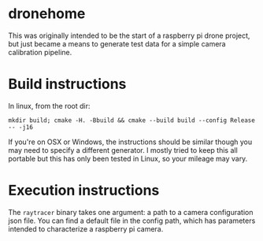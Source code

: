 # dronehome
This was originally intended to be the start of a raspberry pi drone project, but just became a means to generate test data for a simple camera calibration pipeline. 

# Build instructions

In linux, from the root dir:

`mkdir build; cmake -H. -Bbuild && cmake --build build --config Release -- -j16`

If you're on OSX or Windows, the instructions should be similar though you may need to specify a different generator. I mostly tried to keep this all portable but this has only been tested in Linux, so your mileage may vary.

# Execution instructions

The `raytracer` binary takes one argument: a path to a camera configuration json file. You can find a default file in the config path, which has parameters intended to characterize a raspberry pi camera.
